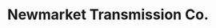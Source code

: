 ---
title: "Newmarket Transmission Co."
url: /newmarket/newmarket-transmission-co/
shop: car repair
---